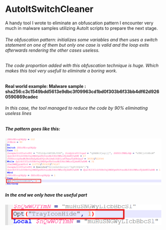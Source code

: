 # AutoItSwitchCleaner
A handy tool I wrote to eliminate an obfuscation pattern I encounter very much in malware samples utilizing AutoIt scripts to prepare the next stage.

###### The obfuscation pattern: initializes some variables and then uses a switch statement on one of them but only one case is valid and the loop exits afterwards rendering the other cases useless.

###### The code proportion added with this obfuscation technique is huge. Which makes this tool very usefull to eliminate a boring work.

#### Real world example: Malware sample : sha256:c3c1549bdd5613e9dbc3f09963cd1bd0f303b6f33bb4df62d9260590869cadec
###### In this case, the tool managed to reduce the code by 90% eliminating useless lines

##### The pattern goes like this:
![pattern](pattern.png)
##### In the end we only have the useful part
![useful](useful_part.png)

